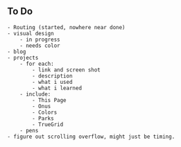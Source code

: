 ## To Do
    - Routing (started, nowhere near done)
    - visual design
        - in progress
        - needs color
    - blog
    - projects
        - for each:
            - link and screen shot
            - description
            - what i used
            - what i learned
        - include:
            - This Page
            - Onus
            - Colors
            - Parks
            - TrueGrid
        - pens
    - figure out scrolling overflow, might just be timing.
